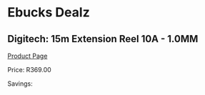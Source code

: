 
# Ebucks Dealz
## Digitech: 15m Extension Reel 10A - 1.0MM
[Product Page](https://www.ebucks.com/web/shop/productSelected.do?prodId=360530535&catId=714962196)

Price: R369.00

Savings: 


	